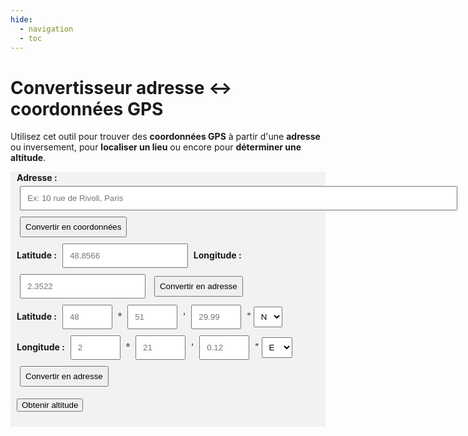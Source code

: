 ```yaml
---
hide:
  - navigation
  - toc
---
```


# Convertisseur adresse ↔ coordonnées GPS

Utilisez cet outil pour trouver des **coordonnées GPS** à partir d'une **adresse** ou inversement, pour **localiser un lieu** ou encore pour **déterminer une altitude**.

<link rel="stylesheet" href="https://unpkg.com/leaflet/dist/leaflet.css"/>
<style>
#map { height: 400px; }
.controls { padding: 1px 10px 10px 10px; background:rgb(242, 242, 242); }
input { margin: 5px; padding: 10px; }
input.addr { width: 700px; }
input[type="number"] { width: 80px; }
select { padding: 7px; }
body .controls div .md-button { margin: 5px; padding: 7px; }
label { font-weight: bold; }
#result { padding: 5px; font-size: 1.1em; text-align: center; }
.surl { background-color: rgb(254, 219, 178); }
.md-content article .admonition { font-size: 1em; }
table tr { font-size: 1.0em; }
.rep { border: 1px solid blue; background-color: rgb(244, 244, 244); width: 400px; }
.repl { border: 1px solid blue; background-color: rgb(244, 244, 244); width: 200px; }
</style>
<div class="controls">
  <div>
    <label>Adresse :</label>
    <input class="addr" type="text" id="addressInput" placeholder="Ex: 10 rue de Rivoli, Paris"/>
    <button class="md-button" onclick="addressToCoords()">Convertir en coordonnées</button>
  </div>

  <div>
    <label>Latitude :</label>
    <input type="text" id="latInput" placeholder="48.8566"/>
    <label>Longitude :</label>
    <input type="text" id="lonInput" placeholder="2.3522"/>
    <button class="md-button" onclick="coordsToAddress()">Convertir en adresse</button>
  </div>

  <div>
  <label>Latitude :</label>
  <input type="number" id="latDeg" placeholder="48"> °
  <input type="number" id="latMin" placeholder="51"> '
  <input type="number" id="latSec" placeholder="29.99"> "
  <select id="latDir">
    <option value="N">N</option>
    <option value="S">S</option>
  </select>
  &nbsp;
  <label>Longitude :</label>
  <input type="number" id="lonDeg" placeholder="2"> °
  <input type="number" id="lonMin" placeholder="21"> '
  <input type="number" id="lonSec" placeholder="0.12"> "
  <select id="lonDir">
    <option value="E">E</option>
    <option value="W">W</option>
  </select>
  <button class="md-button" onclick="dmsToAddress()">Convertir en adresse</button>
  </div>

  <p id="error"></p>

  <button id="btnAlt" class="md-button" onclick="getAltitude()">Obtenir altitude</button>
</div>

<div id="map"></div>

<script src="https://unpkg.com/leaflet/dist/leaflet.js"></script>
<script>
  let map = L.map('map').setView([48.8566, 2.3522], 6); // Paris par défaut
  L.tileLayer('https://{s}.tile.openstreetmap.org/{z}/{x}/{y}.png', {
    attribution: '© OpenStreetMap contributors'
  }).addTo(map);

  // Déclarer latitude et longitude (contiendra des décimaux)
  let lat;
  let lon;
  let nbc = 5;  // Nombre de chiffres après la virgule

  // Déclarer addresse
  let address;

  // Déclarer le marqueur
  let marker;

  // Booléen indiquant si l'altitude peut être affichée
  let AffAlt = false;  // Au départ, on ne peut pas l'afficher

  // Ajouter un marqueur
  function addMarker() {
    if (marker !== undefined) {
      marker.setLatLng([lat, lon]);  // Modifier la position du marqueur
    }
    else {
      marker = L.marker([lat, lon]).addTo(map);  // Créer le marqueur
    }
  }

  // Activer affichage altitude
  function enableAlt() {
    AffAlt = true;
    document.getElementById("btnAlt").style.display = "";  // Disparition du bouton
  }

  // Désactiver affichage altitude
  function disableAlt() {
    AffAlt = false;
    document.getElementById("btnAlt").style.display = "none";  // Disparition du bouton
  }

  // Conversion décimal → DMS
  function toDMS(dec, type) {
    let deg = Math.floor(Math.abs(dec));
    let minFloat = (Math.abs(dec) - deg) * 60;
    let min = Math.floor(minFloat);
    let sec = ((minFloat - min) * 60).toFixed(2);
    let dir = "";
    if (type === "lat") dir = dec >= 0 ? "N" : "S";
    if (type === "lon") dir = dec >= 0 ? "E" : "W";
    return `${deg}° ${min}' ${sec}" ${dir}`;
  }

  // Géolocalisation utilisateur
  if (navigator.geolocation) {
    navigator.geolocation.getCurrentPosition(pos => {
      enableAlt();  // Activer l'affichage de l'altitude
      lat = pos.coords.latitude;
      lon = pos.coords.longitude;

      map.setView([lat, lon], 15);
      addMarker();

      // Remplir les champs Latitude / Longitude
      document.getElementById("latInput").value = lat.toFixed(nbc);
      document.getElementById("lonInput").value = lon.toFixed(nbc);

      // Remplir aussi les champs DMS
      fillDMSFields(lat, lon);

      // Reverse geocoding pour obtenir l’adresse
      fetch(`https://nominatim.openstreetmap.org/reverse?format=json&lat=${lat}&lon=${lon}`)
        .then(res => res.json())
        .then(data => {
          address = data.display_name || "Adresse introuvable";

          // Afficher les résultats
          if (address !== "Adresse introuvable") {
            updateMarkerPopup(
              address,
              lat,
              lon
            );
            document.getElementById("addressInput").value = address;
          } else {
            document.getElementById("error").innerText = "Adresse introuvable";
          }
        });
    });
  }

  // Adresse → Coordonnées
  function addressToCoords() {
    enableAlt();  // Activer l'affichage de l'altitude
    address = document.getElementById("addressInput").value;
    fetch(`https://nominatim.openstreetmap.org/search?format=json&q=${encodeURIComponent(address)}`)
      .then(res => res.json())
      .then(data => {
        if (data.length > 0) {
          lat = parseFloat(data[0].lat);
          lon = parseFloat(data[0].lon);
          address = data[0].display_name;  // Récupérer l'addresse exacte
          addMarker()
          map.setView([lat, lon], 15);
          document.getElementById("latInput").value = lat.toFixed(nbc);
          document.getElementById("lonInput").value = lon.toFixed(nbc);
          // Remplir aussi les champs DMS
          fillDMSFields(lat, lon);
          // Afficher les résultats
          updateMarkerPopup(
            address,
            lat,
            lon
          );
        } else {
          document.getElementById("error").innerText = "Adresse introuvable";
        }
      });
  }

  // Coordonnées → Adresse
  function coordsToAddress() {
    enableAlt();  // Activer l'affichage de l'altitude
    lat = parseFloat(document.getElementById("latInput").value);
    lon = parseFloat(document.getElementById("lonInput").value);
    fetch(`https://nominatim.openstreetmap.org/reverse?format=json&lat=${lat}&lon=${lon}`)
      .then(res => res.json())
      .then(data => {
        address = data.display_name;
        if (data && address) {
          addMarker();
          map.setView([lat, lon], 15);
          // Remplir le champ addresse
          document.getElementById("addressInput").value = address;
          // Remplir aussi les champs DMS
          fillDMSFields(lat, lon);
          // Afficher les résultats
          updateMarkerPopup(
            address,
            lat,
            lon
          );
        } else {
          document.getElementById("error").innerText = "Adresse introuvable";
        }
      });
  }

  // Récupérer les valeurs saisies en DMS et faire un reverse geocoding
  function dmsToAddress() {
    enableAlt();  // Activer l'affichage de l'altitude
    lat = fromDMS(
      parseFloat(document.getElementById("latDeg").value || 0),
      parseFloat(document.getElementById("latMin").value || 0),
      parseFloat(document.getElementById("latSec").value || 0),
      document.getElementById("latDir").value
    );

    lon = fromDMS(
      parseFloat(document.getElementById("lonDeg").value || 0),
      parseFloat(document.getElementById("lonMin").value || 0),
      parseFloat(document.getElementById("lonSec").value || 0),
      document.getElementById("lonDir").value
    );

    fetch(`https://nominatim.openstreetmap.org/reverse?format=json&lat=${lat}&lon=${lon}`)
          .then(res => res.json())
          .then(data => {
            address = data.display_name;
            if (data && address) {
              addMarker();
              map.setView([lat, lon], 15);
              // Mettre à jour les champs adresse et lat lon décimaux
              document.getElementById("addressInput").value = address;
              document.getElementById("latInput").value = lat.toFixed(nbc);
              document.getElementById("lonInput").value = lon.toFixed(nbc);
              // Afficher les résultats
              updateMarkerPopup(
                address,
                lat,
                lon
              );
            } else {
              document.getElementById("error").innerText = "Adresse introuvable";
            }
          });
  }

  // Conversion DMS → Décimal
  function fromDMS(deg, min, sec, dir) {
    let dec = Math.abs(deg) + (min/60) + (sec/3600);
    if (dir === "S" || dir === "W") dec = -dec;
    return dec;
  }

  // Remplit les champs DMS à partir d'une latitude/longitude décimale
  function fillDMSFields(lat, lon) {
    function decToParts(dec, type) {
      let deg = Math.floor(Math.abs(dec));
      let minFloat = (Math.abs(dec) - deg) * 60;
      let min = Math.floor(minFloat);
      let sec = ((minFloat - min) * 60).toFixed(2);
      let dir = "";
      if (type === "lat") dir = dec >= 0 ? "N" : "S";
      if (type === "lon") dir = dec >= 0 ? "E" : "W";
      return {deg, min, sec, dir};
    }

    let latParts = decToParts(lat, "lat");
    let lonParts = decToParts(lon, "lon");

    document.getElementById("latDeg").value = latParts.deg;
    document.getElementById("latMin").value = latParts.min;
    document.getElementById("latSec").value = latParts.sec;
    document.getElementById("latDir").value = latParts.dir;

    document.getElementById("lonDeg").value = lonParts.deg;
    document.getElementById("lonMin").value = lonParts.min;
    document.getElementById("lonSec").value = lonParts.sec;
    document.getElementById("lonDir").value = lonParts.dir;
  }

  // Affichage du popup de résultats
  function updateMarkerPopup(address, lat, lon, alt = null) {
    let popupContent =
      `<b>Adresse</b> : ${address}<br /><br />
      <table>
        <tr><th></th><th>Latitude</th><th>Longitude</th></tr>
        <tr>
          <td>DD</td>
          <td>${lat.toFixed(nbc)}</td>
          <td>${lon.toFixed(nbc)}</td>
        </tr>
        <tr>
          <td>DMS</td>
          <td>${toDMS(lat, "lat")}</td>
          <td>${toDMS(lon, "lon")}</td>
        </tr>
      </table>`;

    // Si l'on a demandé l'affichage de l'altitude
    if (alt !== null) {
      popupContent += `<br /><b>Altitude</b> : ${alt}`;
    }

    marker.bindPopup(popupContent, { maxWidth : 400 }).openPopup();
  }

  // Bouton "Obtenir altitude"
  function getAltitude() {
    let introuvable = document.getElementById("error").innerText === "Adresse introuvable";
    if (AffAlt && !introuvable) {
      disableAlt();  // Désactiver affichage de l'altitude
      fetch(`https://api.open-elevation.com/api/v1/lookup?locations=${lat},${lon}`)
        .then(res => res.json())
        .then(data => {
          if (data && data.results && data.results.length > 0) {
            let alt = data.results[0].elevation + " m";
            updateMarkerPopup(address, lat, lon, alt);
          } else {
            updateMarkerPopup(address, lat, lon, "Non disponible");
          }
        })
        .catch(() => {
          updateMarkerPopup(address, lat, lon, "Altitude non récupérable");
        });
    }
  }
</script>
